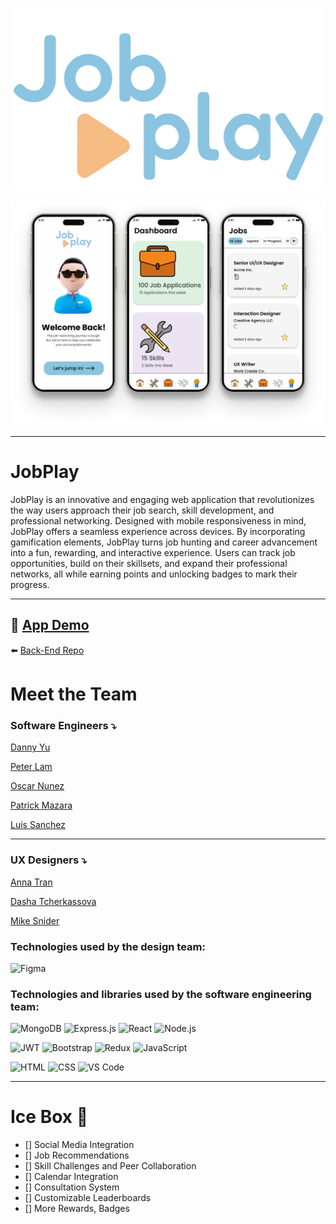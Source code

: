 ![JobPlay Logo](public/job-play-logo.png)

![Mock Up Screens](public/jobplay-3-mockup-screens.png)

---
# JobPlay

JobPlay is an innovative and engaging web application that revolutionizes the way users approach their job search, skill development, and professional networking. Designed with mobile responsiveness in mind, JobPlay offers a seamless experience across devices. By incorporating gamification elements, JobPlay turns job hunting and career advancement into a fun, rewarding, and interactive experience. Users can track job opportunities, build on their skillsets, and expand their professional networks, all while earning points and unlocking badges to mark their progress.

---

📲 [App Demo](https://jobplay.netlify.app/)
---
⬅️ [Back-End Repo](https://github.com/plam1216/jobplay-backend)

# Meet the Team

### Software Engineers ⤵️
[Danny Yu](https://github.com/DannyYu728)

[Peter Lam](https://github.com/plam1216)

[Oscar Nunez](https://github.com/oscarnunez1)

[Patrick Mazara](https://github.com/zaragotcode)

[Luis Sanchez](https://github.com/luisdaniel0)

---

### UX Designers ⤵️

[Anna Tran](https://www.linkedin.com/in/annaatrann/)

[Dasha Tcherkassova](https://www.linkedin.com/in/dasha-tcherkassova/)

[Mike Snider](https://www.linkedin.com/in/mikesnider8/)

### Technologies used by the design team:

![Figma](https://img.shields.io/badge/Figma-F24E1E?style=for-the-badge&logo=figma&logoColor=white)

### Technologies and libraries used by the software engineering team:

![MongoDB](https://img.shields.io/badge/MongoDB-4EA94B?style=for-the-badge&logo=mongodb&logoColor=white)
![Express.js](https://img.shields.io/badge/Express.js-000000?style=for-the-badge&logo=express&logoColor=white)
![React](https://img.shields.io/badge/React-20232A?style=for-the-badge&logo=react&logoColor=61DAFB)
![Node.js](https://img.shields.io/badge/Node.js-339933?style=for-the-badge&logo=nodedotjs&logoColor=white)

![JWT](https://img.shields.io/badge/JWT-000000?style=for-the-badge&logo=JSON%20web%20tokens&logoColor=white)
![Bootstrap](https://img.shields.io/badge/Bootstrap-563D7C?style=for-the-badge&logo=bootstrap&logoColor=white)
![Redux](https://img.shields.io/badge/Redux-593D88?style=for-the-badge&logo=redux&logoColor=white)
![JavaScript](https://img.shields.io/badge/JavaScript-323330?style=for-the-badge&logo=javascript&logoColor=F7DF1E)

![HTML](https://img.shields.io/badge/HTML5-E34F26?style=for-the-badge&logo=html5&logoColor=white)
![CSS](https://img.shields.io/badge/CSS3-1572B6?style=for-the-badge&logo=css3&logoColor=white)
![VS Code](https://img.shields.io/badge/Visual_Studio_Code-0078D4?style=for-the-badge&logo=visual%20studio%20code&logoColor=white)

---

# Ice Box 🧊
- [] Social Media Integration
- [] Job Recommendations
- [] Skill Challenges and Peer Collaboration
- [] Calendar Integration
- [] Consultation System
- [] Customizable Leaderboards
- [] More Rewards, Badges